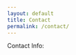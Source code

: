 ```yaml
---
layout: default
title: Contact
permalink: /contact/
---
```

<div class='container'>
  <div class='row'>
    <div>
      Contact Info:
    </div>
  </div>
</div>
